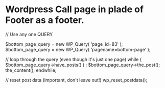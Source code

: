 # Wordpress Call page in plade of Footer as a footer.

// Use any one QUERY 

$bottom_page_query = new WP_Query( 'page_id=83' );
$bottom_page_query = new WP_Query( 'pagename=bottom-page' );

// loop through the query (even though it's just one page)
while ( $bottom_page_query->have_posts() ) : $bottom_page_query->the_post();
    the_content();
endwhile;

// reset post data (important, don't leave out!)
wp_reset_postdata();
